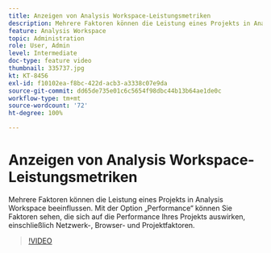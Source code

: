 ```yaml
---
title: Anzeigen von Analysis Workspace-Leistungsmetriken
description: Mehrere Faktoren können die Leistung eines Projekts in Analysis Workspace beeinflussen. Mit der Option „Performance“ können Sie Faktoren sehen, die sich auf die Performance Ihres Projekts auswirken, einschließlich Netzwerk-, Browser- und Projektfaktoren.
feature: Analysis Workspace
topic: Administration
role: User, Admin
level: Intermediate
doc-type: feature video
thumbnail: 335737.jpg
kt: KT-8456
exl-id: f10102ea-f8bc-422d-acb3-a3338c07e9da
source-git-commit: dd65de735e01c6c5654f98dbc44b13b64ae1de0c
workflow-type: tm+mt
source-wordcount: '72'
ht-degree: 100%

---
```


# Anzeigen von Analysis Workspace-Leistungsmetriken

Mehrere Faktoren können die Leistung eines Projekts in Analysis Workspace beeinflussen. Mit der Option „Performance“ können Sie Faktoren sehen, die sich auf die Performance Ihres Projekts auswirken, einschließlich Netzwerk-, Browser- und Projektfaktoren.


>[!VIDEO](https://video.tv.adobe.com/v/335737/?quality=12&learn=on)

